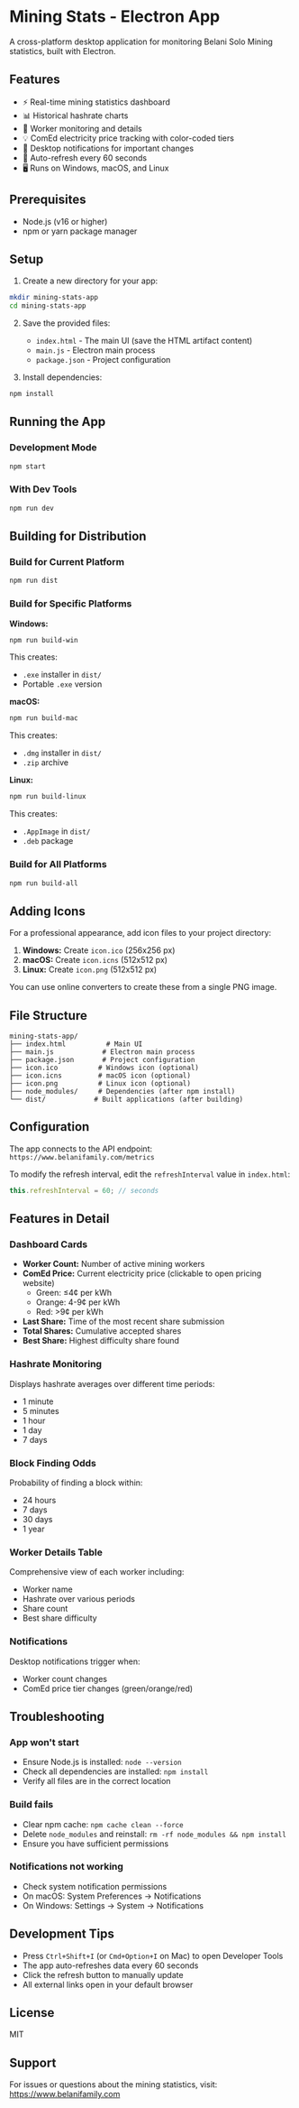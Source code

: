 # Mining Stats - Electron App

A cross-platform desktop application for monitoring Belani Solo Mining statistics, built with Electron.

## Features

- ⚡ Real-time mining statistics dashboard
- 📊 Historical hashrate charts
- 👷 Worker monitoring and details
- 💡 ComEd electricity price tracking with color-coded tiers
- 🔔 Desktop notifications for important changes
- 🔄 Auto-refresh every 60 seconds
- 🖥️ Runs on Windows, macOS, and Linux

## Prerequisites

- Node.js (v16 or higher)
- npm or yarn package manager

## Setup

1. Create a new directory for your app:
```bash
mkdir mining-stats-app
cd mining-stats-app
```

2. Save the provided files:
   - `index.html` - The main UI (save the HTML artifact content)
   - `main.js` - Electron main process
   - `package.json` - Project configuration

3. Install dependencies:
```bash
npm install
```

## Running the App

### Development Mode
```bash
npm start
```

### With Dev Tools
```bash
npm run dev
```

## Building for Distribution

### Build for Current Platform
```bash
npm run dist
```

### Build for Specific Platforms

**Windows:**
```bash
npm run build-win
```
This creates:
- `.exe` installer in `dist/`
- Portable `.exe` version

**macOS:**
```bash
npm run build-mac
```
This creates:
- `.dmg` installer in `dist/`
- `.zip` archive

**Linux:**
```bash
npm run build-linux
```
This creates:
- `.AppImage` in `dist/`
- `.deb` package

### Build for All Platforms
```bash
npm run build-all
```

## Adding Icons

For a professional appearance, add icon files to your project directory:

1. **Windows:** Create `icon.ico` (256x256 px)
2. **macOS:** Create `icon.icns` (512x512 px)
3. **Linux:** Create `icon.png` (512x512 px)

You can use online converters to create these from a single PNG image.

## File Structure

```
mining-stats-app/
├── index.html          # Main UI
├── main.js            # Electron main process
├── package.json       # Project configuration
├── icon.ico          # Windows icon (optional)
├── icon.icns         # macOS icon (optional)
├── icon.png          # Linux icon (optional)
├── node_modules/     # Dependencies (after npm install)
└── dist/            # Built applications (after building)
```

## Configuration

The app connects to the API endpoint: `https://www.belanifamily.com/metrics`

To modify the refresh interval, edit the `refreshInterval` value in `index.html`:
```javascript
this.refreshInterval = 60; // seconds
```

## Features in Detail

### Dashboard Cards
- **Worker Count:** Number of active mining workers
- **ComEd Price:** Current electricity price (clickable to open pricing website)
  - Green: ≤4¢ per kWh
  - Orange: 4-9¢ per kWh  
  - Red: >9¢ per kWh
- **Last Share:** Time of the most recent share submission
- **Total Shares:** Cumulative accepted shares
- **Best Share:** Highest difficulty share found

### Hashrate Monitoring
Displays hashrate averages over different time periods:
- 1 minute
- 5 minutes
- 1 hour
- 1 day
- 7 days

### Block Finding Odds
Probability of finding a block within:
- 24 hours
- 7 days
- 30 days
- 1 year

### Worker Details Table
Comprehensive view of each worker including:
- Worker name
- Hashrate over various periods
- Share count
- Best share difficulty

### Notifications
Desktop notifications trigger when:
- Worker count changes
- ComEd price tier changes (green/orange/red)

## Troubleshooting

### App won't start
- Ensure Node.js is installed: `node --version`
- Check all dependencies are installed: `npm install`
- Verify all files are in the correct location

### Build fails
- Clear npm cache: `npm cache clean --force`
- Delete `node_modules` and reinstall: `rm -rf node_modules && npm install`
- Ensure you have sufficient permissions

### Notifications not working
- Check system notification permissions
- On macOS: System Preferences → Notifications
- On Windows: Settings → System → Notifications

## Development Tips

- Press `Ctrl+Shift+I` (or `Cmd+Option+I` on Mac) to open Developer Tools
- The app auto-refreshes data every 60 seconds
- Click the refresh button to manually update
- All external links open in your default browser

## License

MIT

## Support

For issues or questions about the mining statistics, visit: https://www.belanifamily.com